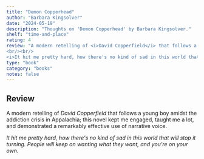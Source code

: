 ```yaml
---
title: "Demon Copperhead"
author: "Barbara Kingsolver"
date: "2024-05-19"
description: "Thoughts on 'Demon Copperhead' by Barbara Kingsolver."
shelf: "time-and-place"
rating: 4
review: "A modern retelling of <i>David Copperfield</i> that follows a young boy amidst the addiction crisis in Appalachia; this novel kept me engaged, taught me a lot, and demonstrated a remarkably effective use of narrative voice.
<br/><br/>
<i>It hit me pretty hard, how there's no kind of sad in this world that will stop it turning. People will keep on wanting what they want, and you're on your own.</i>"
type: "book"
category: "books"
notes: false
---
```


## Review

A modern retelling of _David Copperfield_ that follows a young boy amidst the addiction crisis in Appalachia; this novel kept me engaged, taught me a lot, and demonstrated a remarkably effective use of narrative voice.

_It hit me pretty hard, how there's no kind of sad in this world that will stop it turning. People will keep on wanting what they want, and you're on your own._

